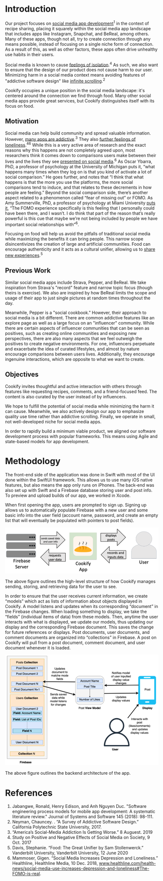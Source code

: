 # Introduction
Our project focuses on [social media app development](https://www.sciencedirect.com/science/article/abs/pii/S0164121218301638)<sup>1</sup> in the context of recipe sharing, placing it squarely within the social media app landscape that includes apps like Instagram, Snapchat, and BeReal, among others. Many of these apps, though not all, try to create connection through any means possible, instead of focusing on a single niche form of connection. As a result of this, as well as other factors, these apps often drive unhealthy use habits in their users.

Social media is known to cause [feelings of isolation](https://www.researchgate.net/publication/323903323_A_Study_on_Positive_and_Negative_Effects_of_Social_Media_on_Society).<sup>4</sup> As such, we also want to ensure that the design of our product does not cause harm to our user. Minimizing harm in a social media context means avoiding features of "addictive software design" like [infinite scrolling](https://digitalcommons.calpoly.edu/cscsp/111).<sup>2</sup>

Cookify occupies a unique position in the social media landscape: it's centered around the connection we find through food. Many other social media apps provide great services, but Cookify distinguishes itself with its focus on food.

## Motivation
Social media can help build community and spread valuable information. However, [many apps are addictive](https://www.economist.com/graphic-detail/2019/08/08/americas-social-media-addiction-is-getting-worse).<sup>3</sup> They also [further feelings of loneliness](https://www.researchgate.net/publication/323903323_A_Study_on_Positive_and_Negative_Effects_of_Social_Media_on_Society).<sup>4</sup><sup>6</sup> While this is a very active area of research and the exact reasons why this happens are not completely agreed upon, most researchers think it comes down to comparisons users make between their lives and the lives they see [presented on social media](https://www.healthline.com/health-news/social-media-use-increases-depression-and-loneliness).<sup>6</sup> As Oscar Ybarra, PhD, a professor of psychology at the University of Michigan puts it, “what happens many times when they log on is that you kind of activate a lot of social comparison.” He goes further, and notes that “I think that what happens is that the more you use the platforms, the more social comparisons tend to induce, and that relates to these decrements in how people are feeling.” Beyond the social comparison side, there’s another aspect related to a phenomenon called “fear of missing out” or FOMO. As Amy Summerville, PhD, a professor of psychology at Miami University [puts it](https://www.healthline.com/health-news/social-media-use-increases-depression-and-loneliness), “The FOMO experience specifically is this feeling that I personally could have been there, and I wasn’t. I do think that part of the reason that’s really powerful is this cue that maybe we’re not being included by people we have important social relationships with”<sup>6</sup>.

Focusing on food will help us avoid the pitfalls of traditional social media while maximizing the benefits it can bring people. This narrow scope disincentivizes the creation of large and artificial communities. Food can encourage authenticity and it acts as a cultural unifier, allowing us to [share new experiences](https://www.vanderbilt.edu/curbcenter/food-the-great-unifier-by-sam-stollenwerck/).<sup>5</sup>

## Previous Work
Similar social media apps include Strava, Pepper, and BeReal. We take inspiration from Strava's "record" feature and narrow topic focus (though theirs is exercise). We also are inspired by how BeReal limits the scope and usage of their app to just single pictures at random times throughout the day.

Meanwhile, Pepper is a "social cookbook." However, their approach to social media is a bit different. There are common addictive features like an explore page as well as a large focus on an "influencer" community. While there are certain aspects of influencer communities that can be seen as positives, such as creating online communities and exposing new perspectives, there are also many aspects that we feel outweigh the positives to create negative environments. For one, influencers perpetuate and exacerbate the idea of curated lifestyles, and almost by nature encourage comparisons between users lives. Additionally, they encourage ingenuine interactions, which are opposite to what we want to create.

## Objectives
Cookify invites thoughtful and active interaction with others through features like requesting recipes, comments, and a friend-focused feed. The content is also curated by the user instead of by influencers. 

We hope to fulfill the potential of social media while minimizing the harm it can cause. Meanwhile, we also actively design our app to emphasize quality use time rather than addictive scrolling. Finally, we operate in small, not well-developed niche for social media apps.

In order to rapidly build a minimum viable product, we aligned our software development process with popular frameworks. This means using Agile and state-based models for app development.


# Methodology
The front-end side of the application was done in Swift with most of the UI done within the SwiftUI framework. This allows us to use many iOS native features, but also means the app only runs on iPhones. The back-end was also set up with Swift and a Firebase database storing user and post info. To preview and upload builds of our app, we worked in Xcode. 

When first opening the app, users are prompted to sign up. Signing up allows us to automatically populate Firebase with a new user and some basic info into the user field (account name, password, and create an empty list that will eventually be populated with pointers to post fields).

![image](fig1.png)

The above figure outlines the high-level structure of how Cookify manages sending, storing, and retrieving data for the user to see.

In order to ensure that the user receives current information, we create “models” which act as lists of information about objects displayed in Cookify. A model listens and updates when its corresponding “document” in the Firebase changes. When loading something to display, we take the “fields” (individual items of data) from these models. Then, anytime the user interacts with what is displayed, we update our models, thus updating our display and the corresponding Firebase document. This saves the change for future references or displays. Post documents, user documents, and comment documents are organized into “collections” in Firebase. A post on Cookify will pull from a post document, comment document, and user document whenever it is loaded.

![image](fig2.png)

The above figure outlines the backend architecture of the app.


# References
1. Jabangwe, Ronald, Henry Edison, and Anh Nguyen Duc. "Software engineering process models for mobile app development: A systematic literature review." Journal of Systems and Software 145 (2018): 98-111.
2. Neyman, Chauncey. . “A Survey of Addictive Software Design.” California Polytechnic State University, 2017.
3. “America’s Social-Media Addiction Is Getting Worse.” 8 Auguest. 2019
4. Study on Positive and Negative Effects of Social Media on Society, 9 Oct. 2017
5. Davis, Stephanie. “Food: The Great Unifier by Sam Stollenwerck.” Vanderbilt University, Vanderbilt University, 12 June 2020
6. Mammoser, Gigen. “Social Media Increases Depression and Loneliness.” Healthline, Healthline Media, 10 Dec. 2018, www.healthline.com/health-news/social-media-use-increases-depression-and-loneliness#The-FOMO-is-real.
